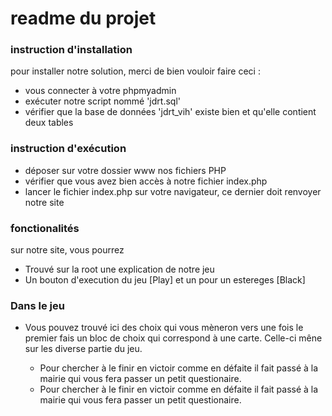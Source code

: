 # readme du projet

### instruction d'installation

pour installer notre solution, merci de bien vouloir faire ceci :
- vous connecter à votre phpmyadmin
- exécuter notre script nommé 'jdrt.sql' 
- vérifier que la base de données 'jdrt_vih' existe bien et qu'elle contient deux tables

### instruction d'exécution
- déposer sur votre dossier www nos fichiers PHP
- vérifier que vous avez bien accès à notre fichier index.php
- lancer le fichier index.php sur votre navigateur, ce dernier doit renvoyer notre site

### fonctionalités
sur notre site, vous pourrez
- Trouvé sur la root une explication de notre jeu
- Un bouton d'execution du jeu [Play] et un pour un estereges [Black]

### Dans le jeu
- Vous pouvez trouvé ici des choix qui vous mèneron vers une fois le premier fais un bloc de choix qui correspond à une carte. Celle-ci mêne sur les diverse partie du jeu. 

  - Pour chercher à le finir en victoir comme en défaite il fait passé à la mairie qui vous fera passer un petit questionaire.
  - Pour chercher à le finir en victoir comme en défaite il fait passé à la mairie qui vous fera passer un petit questionaire.